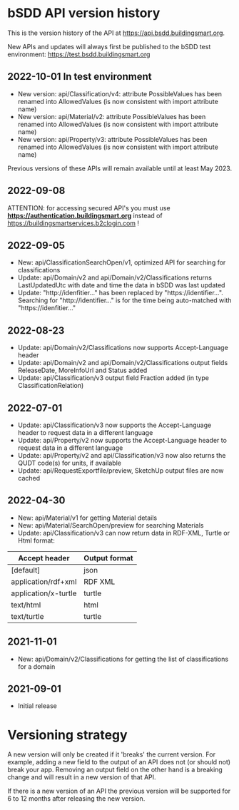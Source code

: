 # bSDD API version history

This is the version history of the API at https://api.bsdd.buildingsmart.org.

New APIs and updates will always first be published to the bSDD test environment: https://test.bsdd.buildingsmart.org

## 2022-10-01 In test environment

 * New version: api/Classification/v4: attribute PossibleValues has been renamed into AllowedValues (is now consistent with import attribute name)
 * New version: api/Material/v2: attribute PossibleValues has been renamed into AllowedValues (is now consistent with import attribute name)
 * New version: api/Property/v3: attribute PossibleValues has been renamed into AllowedValues (is now consistent with import attribute name)
 
 Previous versions of these APIs will remain available until at least May 2023.

## 2022-09-08

ATTENTION: for accessing secured API's you must use **https://authentication.buildingsmart.org** instead of https://buildingsmartservices.b2clogin.com !

## 2022-09-05

 * New: api/ClassificationSearchOpen/v1, optimized API for searching for classifications
 * Update: api/Domain/v2 and api/Domain/v2/Classifications returns LastUpdatedUtc with date and time the data in bSDD was last updated
 * Update: "http://idenfitier..." has been replaced by "https://identifier...". Searching for "http://identifier..." is for the time being auto-matched with "https://idenfitier..."

## 2022-08-23

 * Update: api/Domain/v2/Classifications now supports Accept-Language header
 * Update: api/Domain/v2 and api/Domain/v2/Classifications output fields ReleaseDate, MoreInfoUrl and Status added
 * Update: api/Classification/v3 output field Fraction added (in type ClassificationRelation)

## 2022-07-01 
 * Update: api/Classification/v3 now supports the Accept-Language header to request data in a different language
 * Update: api/Property/v2 now supports the Accept-Language header to request data in a different language
 * Update: api/Property/v2 and api/Classification/v3 now also returns the QUDT code(s) for units, if available
 * Update: api/RequestExportfile/preview, SketchUp output files are now cached

## 2022-04-30
* New: api/Material/v1 for getting Material details
* New: api/Material/SearchOpen/preview for searching Materials
* Update: api/Classification/v3 can now return data in RDF-XML, Turtle or Html format:

| Accept header | Output format |
|--|--|
| [default] | json |
| application/rdf+xml | RDF XML |
| application/x-turtle | turtle |
| text/html | html |
| text/turtle | turtle |

## 2021-11-01
* New: api/Domain/v2/Classifications for getting the list of classifications for a domain

## 2021-09-01
* Initial release


#
# Versioning strategy
A new version will only be created if it 'breaks' the current version. For example, adding a new field to the output of an API does not (or should not) break your app. Removing an output field on the other hand is a breaking change and will result in a new version of that API.

If there is a new version of an API the previous version will be supported for 6 to 12 months after releasing the new version. 
